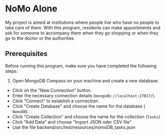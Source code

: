 # NoMo Alone

My project is aimed at institutions where people live who have no people to take care of them.
With this program, residents can make appointments and ask for someone to accompany them
when they go shopping or when they go to the doctor or the authorities

## Prerequisites

Before running this program, make sure you have completed the following steps:

1. Open MongoDB Compass on your machine and create a new database.

- Click on the "New Connection" button.
- Enter the necessary connection details (`mongodb://localhost:27017/`).
- Click "Connect" to establish a connection.
- Click "Create Database" and choose the name for the database ( `NomoDB`).
- Click "Create Collection" and choose the name for the collection (`Tasks`)
- Click "Add Data" and choose "Import JSON oder CSV file"
- Use the file backend/src/test/resources/nomoDB_tasks.json

